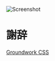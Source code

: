 ![Screenshot](https://user-images.githubusercontent.com/25574701/58675647-36d57980-8390-11e9-9863-ff9d3edf6c70.png)

# 謝辞
[Groundwork CSS](https://github.com/groundworkcss/groundwork)
